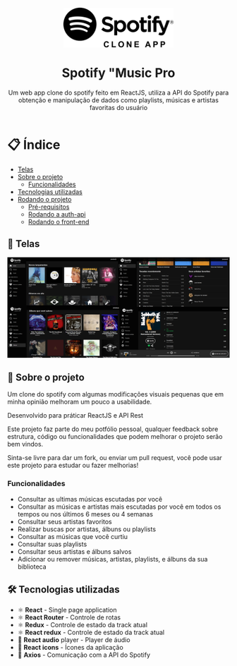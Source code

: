 <h1 align="center">
<br>
  <img src="spotify-clone-app-logo.png" width="auto" height="90" alt="Spotify "Music Pro"">
<br>
<br>
Spotify "Music Pro
</h1>

<p align="center">Um web app clone do spotify feito em ReactJS, utiliza a API do Spotify para obtenção e manipulação de dados como playlists, músicas e artistas favoritas do usuário
<br/><br/><a align="center" href="https://tsprestes-spotifycloneapp.netlify.com" target="_blank"></a>
</p>

# 📋 Índice

- [Telas](#-Telas)
- [Sobre o projeto](#-Sobre-o-projeto)
  - [Funcionalidades](#-Funcionalidades)
- [Tecnologias utilizadas](#-Tecnologias-utilizadas)
- [Rodando o projeto](#-Rodando-o-projeto)
  - [Pré-requisitos](#-Pré-requisitos)
  - [Rodando a auth-api](#-Rodando-a-auth-api)
  - [Rodando o front-end](#-Rodando-o-front-end)

## 🎨 Telas

<img src="spotify-clone-app-screenshots.jpg" alt="spotify-clone-app">

## 📃 Sobre o projeto

Um clone do spotify com algumas modificações visuais pequenas que em minha opinião melhoram um pouco a usabilidade.

Desenvolvido para práticar ReactJS e API Rest

Este projeto faz parte do meu potfólio pessoal, qualquer feedback sobre estrutura, código ou funcionalidades que podem melhorar o projeto serão bem vindos.

Sinta-se livre para dar um fork, ou enviar um pull request, você pode usar este projeto para estudar ou fazer melhorias!

### Funcionalidades

- Consultar as ultimas músicas escutadas por você
- Consultar as músicas e artistas mais escutadas por você em todos os tempos ou nos últimos 6 meses ou 4 semanas
- Consultar seus artistas favoritos
- Realizar buscas por artistas, álbuns ou playlists
- Consultar as músicas que você curtiu
- Consultar suas playlists
- Consultar seus artistas e álbuns salvos
- Adicionar ou remover músicas, artistas, playlists, e álbuns da sua biblioteca

## 🛠 Tecnologias utilizadas

- ⚛ **React** - Single page application
- ⚛ **React Router** - Controle de rotas
- ⚛ **Redux** - Controle de estado da track atual
- ⚛ **React redux** - Controle de estado da track atual
- 🎵 **React audio** player - Player de áudio
- 🤙 **React icons** - Ícones da aplicação
- 📡 **Axios** - Comunicação com a API do Spotify


